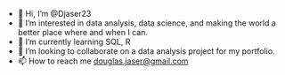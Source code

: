 - 👋 Hi, I’m @Djaser23
- 👀 I’m interested in data analysis, data science, and making the world a better place where and when I can.
- 🌱 I’m currently learning SQL, R
- 💞️ I’m looking to collaborate on a data analysis project for my portfolio.
- 📫 How to reach me douglas.jaser@gmail.com

<!---
Djaser23/Djaser23 is a ✨ special ✨ repository because its `README.md` (this file) appears on your GitHub profile.
You can click the Preview link to take a look at your changes.
--->
